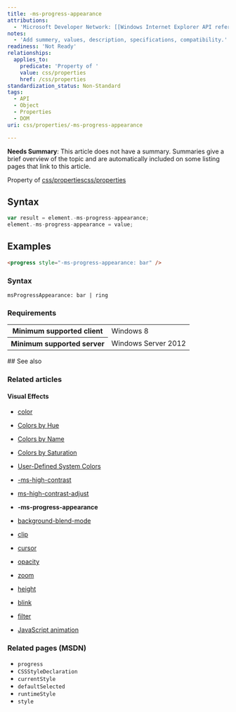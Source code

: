 ```yaml
---
title: -ms-progress-appearance
attributions:
  - 'Microsoft Developer Network: [[Windows Internet Explorer API reference](http://msdn.microsoft.com/en-us/library/ie/hh828809%28v=vs.85%29.aspx) Article]'
notes:
  - 'Add summery, values, description, specifications, compatibility.'
readiness: 'Not Ready'
relationships:
  applies_to:
    predicate: 'Property of '
    value: css/properties
    href: /css/properties
standardization_status: Non-Standard
tags:
  - API
  - Object
  - Properties
  - DOM
uri: css/properties/-ms-progress-appearance

---
```

**Needs Summary**: This article does not have a summary. Summaries give a brief overview of the topic and are automatically included on some listing pages that link to this article.

Property of [css/properties](/css/properties)[css/properties](/css/properties)

## <span>Syntax</span>

``` js
var result = element.-ms-progress-appearance;
element.-ms-progress-appearance = value;
```

## <span>Examples</span>

``` html
<progress style="-ms-progress-appearance: bar" />
```

### <span>Syntax</span>

`msProgressAppearance: bar | ring`

### <span>Requirements</span>

<table class="wikitable">
<tr>
<th>
Minimum supported client

</th>
<td>
Windows 8

</td>
</tr>
<tr>
<th>
Minimum supported server

</th>
<td>
Windows Server 2012

</td>
</tr>
</table>
## <span>See also</span>

### <span>Related articles</span>

#### <span>Visual Effects</span>

-   [color](/css/color)

-   [Colors by Hue](/css/color/colors_by_hue)

-   [Colors by Name](/css/color/colors_by_name)

-   [Colors by Saturation](/css/color/colors_by_saturation)

-   [User-Defined System Colors](/css/color/user-defined_system_colors)

-   [-ms-high-contrast](/css/high_contrast_mode/properties/-ms-high-contrast)

-   [ms-high-contrast-adjust](/css/high_contrast_modeapis/properties/ms-high-contrast-adjust)

-   **-ms-progress-appearance**

-   [background-blend-mode](/css/properties/background-blend-mode)

-   [clip](/css/properties/clip)

-   [cursor](/css/properties/cursor)

-   [opacity](/css/properties/opacity)

-   [zoom](/css/properties/zoom)

-   [height](/html/attributes/height)

-   [blink](/html/elements/blink)

-   [filter](/svg/elements/filter)

-   [JavaScript animation](/tutorials/animation_in_javascript_2)

### <span>Related pages (MSDN)</span>

-   `progress`
-   `CSSStyleDeclaration`
-   `currentStyle`
-   `defaultSelected`
-   `runtimeStyle`
-   `style`
